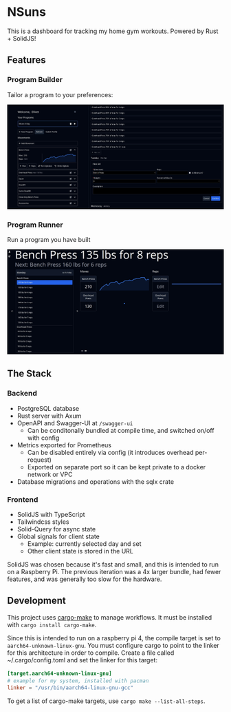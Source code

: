 # NSuns

This is a dashboard for tracking my home gym workouts. Powered by Rust + SolidJS!

## Features

### Program Builder

Tailor a program to your preferences:

![Program Builder](images/program-builder.jpg)

### Program Runner

Run a program you have built

![Program Runner](images/program-runner.jpg)

## The Stack

### Backend

- PostgreSQL database
- Rust server with Axum
- OpenAPI and Swagger-UI at `/swagger-ui`
  - Can be conditonally bundled at compile time, and switched on/off with config
- Metrics exported for Prometheus
  - Can be disabled entirely via config (it introduces overhead per-request)
  - Exported on separate port so it can be kept private to a docker network or VPC
- Database migrations and operations with the sqlx crate

### Frontend

- SolidJS with TypeScript
- Tailwindcss styles
- Solid-Query for async state
- Global signals for client state
  - Example: currently selected day and set
  - Other client state is stored in the URL

SolidJS was chosen because it's fast and small, and this is intended to run on a Raspberry Pi. The previous iteration was a 4x larger bundle, had fewer features, and was generally too slow for the hardware.

## Development

This project uses [cargo-make](https://github.com/sagiegurari/cargo-make) to manage workflows. It must be installed with `cargo install cargo-make`.

Since this is intended to run on a raspberry pi 4, the compile target is set to `aarch64-unknown-linux-gnu`. You must configure cargo to point to the linker for this architecture in order to compile. Create a file called ~/.cargo/config.toml and set the linker for this target:

```toml
[target.aarch64-unknown-linux-gnu]
# example for my system, installed with pacman
linker = "/usr/bin/aarch64-linux-gnu-gcc"
```

To get a list of cargo-make targets, use `cargo make --list-all-steps`.
